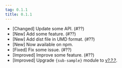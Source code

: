 ```yaml
---
tag: 0.1.1
title: 0.1.1
---
```


* [Changed] Update some API. (#??)
* [New] Add some feature. (#??)
* [New] Add dist file in UMD format. (#??)
* [New] Now available on npm.
* [Fixed] Fix some issue. (#??)
* [Improved] Improve some feature. (#??)
* [Improved] Upgrade `{sub-sample}` module to [v?.?.?](https://github.com/cssmagic/sample/releases/tag/0.1.0).
